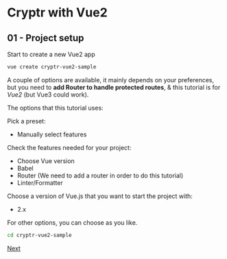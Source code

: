 # Cryptr with Vue2

## 01 - Project setup

Start to create a new Vue2 app

```bash
vue create cryptr-vue2-sample
```

A couple of options are available, it mainly depends on your preferences, but you need to **add Router to handle protected routes**, & this tutorial is for *Vue2* (but Vue3 could work).

The options that this tutorial uses:

Pick a preset:  

- Manually select features

Check the features needed for your project:  

- Choose Vue version  
- Babel  
- Router (We need to add a router in order to do this tutorial)  
- Linter/Formatter  

Choose a version of Vue.js that you want to start the project with:  

- 2.x

For other options, you can choose as you like.

```bash
cd cryptr-vue2-sample
```

[Next](https://github.com/cryptr-examples/cryptr-vue2-sample/tree/02-add-cryptr-sdk)
